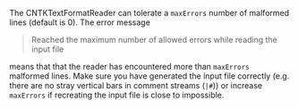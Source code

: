 The CNTKTextFormatReader can tolerate a `maxErrors` number of malformed lines (default is 0). The error message 
> Reached the maximum number of allowed errors while reading the input file

means that that the reader has encountered more than `maxErrors` malformed lines. Make sure you have generated the input file correctly (e.g. there are no stray vertical bars in comment streams (`|#`)) or increase `maxErrors` if recreating the input file is close to impossible.